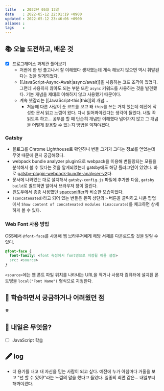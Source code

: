 ```yaml
---
title   : 2022년 05월 12일 
date    : 2022-05-12 22:01:19 +0900
updated : 2022-05-12 23:46:06 +0900
aliases : 
tags    : 
---
```

## 📚 오늘 도전하고, 배운 것
- [x] 프로그래머스 과제관 풀어보기
	- 저번에 한 번 풀고나서 잘 이해했다 생각했는데 계속 해보지 않으면 역시 휘발된다는 것을 알게되었다. 
	- [[JavaScript-Async-Await|async/await]]을 사용하는 코드 조각이 있었다. 그런데 사용하지 않아도 되는 부분 또한 `async` 키워드를 사용하는 것을 발견했다. 기본 개념을 제대로 이해하지 않고 사용했기 때문이다. 
	- 계속 헷갈리는 [[JavaScript-this|this]]의 개념...
		- 처음에 다른 사람이 푼 코드를 보고 왜 `this`를 쓰는 거지 했는데 예전에 작성한 문서 읽고 느낌이 왔다. 다시 읽어봐야겠다는 생각이 들었다. 내일 꼭 읽도록 하고... 공부를 할 때 단순히 개념만 이해했다 넘어가지 않고 그 개념을 어떻게 활용할 수 있는지 방법을 익혀야겠다.
### Gatsby
- 블로그를 Chrome Lighthouse로 확인하니 번들 크기가 크다는 정보를 얻었는데 무엇 때문에 큰지 궁금해졌다.
- webpack bundle analyzer plugin으로 webpack을 이용해 번들링되는 모듈을 분석해서 볼 수 있다는 것을 알게되었는데 gatsby에도 해당 플러그인이 있었다. 바로 [gatsby-plugin-webpack-bundle-analyser-v2](https://www.gatsbyjs.com/plugins/gatsby-plugin-webpack-bundle-analyser-v2/)다.
- 문서에 나와있는 대로 설치해서 `gatsby-config.js` 파일에 추가한 다음, `gatsby build`로 빌드하면 알아서 브라우저 창이 열린다.
- 윈도우에서 종종 사용했던 [spacesniffer](http://www.uderzo.it/main_products/space_sniffer/)와 비슷한 모습이었다.
- `(concatenated)`라고 되어 있는 번들은 왼쪽 상단의 `>` 버튼을 클릭하고 나온 팝업에서 `Show content of concatenated modules (inaccurate)`를 체크하면 상세하게 볼 수 있다.

### Web Font 사용 방법
CSS에서 `@font-face`를 사용해 웹 브라우저에게 해당 서체를 다운로드할 것을 알릴 수 있다.
```css
@font-face {
  font-family: <font 속성에서 font명으로 지정될 이름 설정>
  src: <source>
}
```
`<source>`에는 웹 폰트 파일 위치를 나타내는 URL을 적거나 사용자 컴퓨터에 설치된 폰트명을 `local("Font Name")` 형식으로 지정한다.

## 🤔 학습하면서 궁금하거나 어려웠던 점 
표
## 🌅 내일은 무엇을?
- [ ] JavaScript 학습

## 🖋 log
- 더 용기를 내고 내 자신을 믿는 사람이 되고 싶다. 예전에 누가 아침마다 거울을 보고 "넌 할 수 있어!"라는 느낌의 말을 했다고 들었다. 일종의 최면 같은... 내일부터 해봐야겠다.
